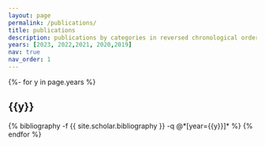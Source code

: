 ```yaml
---
layout: page
permalink: /publications/
title: publications
description: publications by categories in reversed chronological order. generated by jekyll-scholar.
years: [2023, 2022,2021, 2020,2019]
nav: true
nav_order: 1
---
```

<!-- _pages/publications.md -->
<div class="publications">

{%- for y in page.years %}
  <h2 class="year">{{y}}</h2>
  {% bibliography -f {{ site.scholar.bibliography }} -q @*[year={{y}}]* %}
{% endfor %}

</div>

